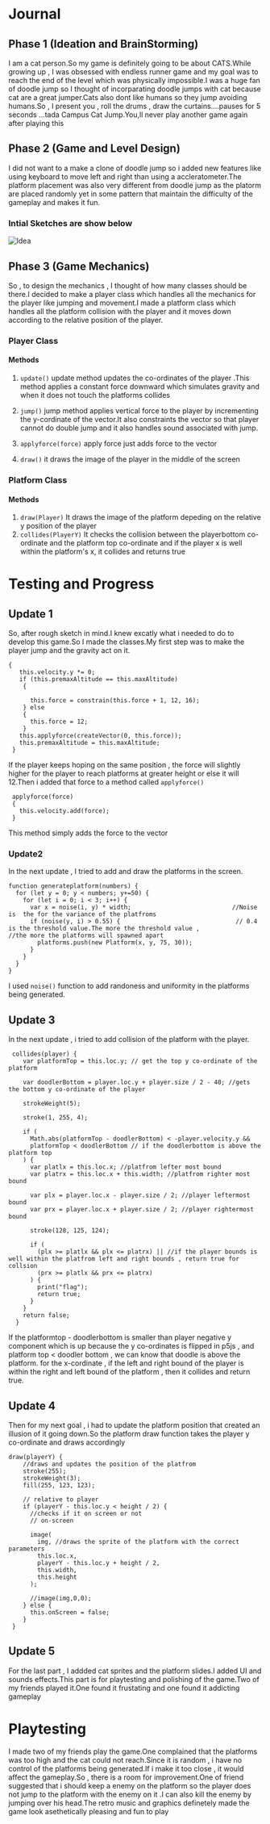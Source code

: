 # Journal 



## Phase 1 (Ideation and BrainStorming)
I am a cat person.So my game is definitely going to be about CATS.While growing up , I was obsessed with endless runner game and my goal was to reach the end of the level which was physically impossible.I was a huge fan of doodle jump so I thought of incorparating doodle jumps with cat because cat are a great jumper.Cats also dont like humans so they jump avoiding humans.So , I present you , roll the drums , draw the curtains....pauses for 5 seconds ...tada Campus Cat Jump.You,ll never play another game again after playing this


## Phase 2 (Game and Level Design)
I did not want to a make a clone of doodle jump so i added new features like using keyboard to move left and right than using a accleratometer.The platform placement was also very different from doodle jump as the platorm are placed randomly yet in some pattern that maintain the difficulty of the gameplay and makes it fun.

### Intial Sketches are show below 
![Idea](https://github.com/Tauke190/Intro-to-Interactive-Media/blob/master/idea1.jpg?raw=true)


## Phase 3 (Game Mechanics)
So , to design the mechanics , I thought of how many classes should be there.I decided to make a player class which handles all the mechanics for the player like jumping and movement.I made a platform class which handles all the platform collision with the player and it moves down according to the relative position of the player.

### Player Class
#### Methods 
1. ````update()````
update method updates the co-ordinates of the player .This method applies a constant force downward which simulates gravity and when it does not touch the platforms collides

2. ````jump()````
jump method applies vertical force to the player by incrementing the y-cordinate of the vector.It also constraints the vector so that player cannot do double jump and it also handles sound associated with jump.
3. ````applyforce(force)```` 
apply force just adds force to the vector 
4. ````draw()````
it draws the image of the player in the middle of the screen


### Platform Class
#### Methods 
1.  ````draw(Player)````
It draws the image of the platform depeding on the relative y position of the player 
2.  ````collides(PlayerY)````
It checks the collision between the playerbottom co-ordinate and the platform top co-ordinate and if the player x is well within the platform's x, it collides and returns true



# Testing and Progress 

## Update 1
So, after rough sketch in mind.I knew excatly what i needed to do to develop this game.So I made the classes.My first step was to make the player jump and the gravity act on it.

 ````jump() 
 {                                                            
    this.velocity.y *= 0;
    if (this.premaxAltitude == this.maxAltitude) 
     {     
                                                          
       this.force = constrain(this.force + 1, 12, 16);  
     } else
     {
       this.force = 12;                               
     }
    this.applyforce(createVector(0, this.force));       
    this.premaxAltitude = this.maxAltitude;
  }
  ````
   
 If the player keeps hoping on the same position , the force will slightly higher for the player to reach platforms at greater height or else it will 12.Then i added that force to a method called ````applyforce()````
 
 ````
  applyforce(force)
  {
    this.velocity.add(force);
  }
````
This method simply adds the force to the vector
 
 

### Update2

In the next update , I tried to add and draw the platforms in the screen.
````
function generateplatform(numbers) {                                                         
  for (let y = 0; y < numbers; y+=50) {
    for (let i = 0; i < 3; i++) {
      var x = noise(i, y) * width;                            //Noise is  the for the variance of the platfroms 
      if (noise(y, i) > 0.55) {                                // 0.4 is the threshold value.The more the threshold value ,                                                                 //the more the platforms will spawned apart                     
        platforms.push(new Platform(x, y, 75, 30));
      }
    }
  }
}
````
I used ````noise()```` function to add randoness and uniformity in the platforms being generated.


## Update 3
In the next update , i tried to add collision of the platform with the player.

````
 collides(player) {
    var platformTop = this.loc.y; // get the top y co-ordinate of the platform

    var doodlerBottom = player.loc.y + player.size / 2 - 40; //gets the bottom y co-ordinate of the player

    strokeWeight(5);

    stroke(1, 255, 4);

    if (
      Math.abs(platformTop - doodlerBottom) < -player.velocity.y &&
      platformTop < doodlerBottom // if the doodlerbottom is above the platform top
    ) {
      var platlx = this.loc.x; //platfrom lefter most bound
      var platrx = this.loc.x + this.width; //platfrom righter most bound

      var plx = player.loc.x - player.size / 2; //player leftermost bound
      var prx = player.loc.x + player.size / 2; //player rightermost bound

      stroke(128, 125, 124);

      if (
        (plx >= platlx && plx <= platrx) || //if the player bounds is well within the platfrom left and right bounds , return true for collsion
        (prx >= platlx && prx <= platrx)
      ) {
        print("flag");
        return true;
      }
    }
    return false;
  }
````
  
If the platformtop - doodlerbottom is smaller than player negative y component which is up because the y co-ordinates is flipped in p5js , and platform top < doodler bottom , we can know that doodle is above the platform.
for the x-cordinate , if the left and right bound of the player is within the right and left bound of the platform , then it collides and return true.

## Update 4

Then for my next goal , i had to update the platform position that created an illusion of it going down.So the platform draw function takes the player y co-ordinate and draws accordingly 

````
draw(playerY) {
    //draws and updates the position of the platfrom
    stroke(255);
    strokeWeight(3);
    fill(255, 123, 123);

    // relative to player
    if (playerY - this.loc.y < height / 2) {
      //checks if it on screen or not
      // on-screen

      image(
        img, //draws the sprite of the platform with the correct parameters
        this.loc.x,
        playerY - this.loc.y + height / 2,
        this.width,
        this.height
      );

      //image(img,0,0);
    } else {
      this.onScreen = false;
    }
 }
 ````


## Update 5
For the last part , I addded cat sprites and the platform slides.I added UI and sounds effects.This part is for playtesting and polishing of the game.Two of my friends played it.One found it frustating and one found it addicting gameplay


# Playtesting 

I made two of my friends play the game.One complained that the platforms was too high and the cat could not reach.Since it is random , i have no control of the platforms being generated.If i make it too close , it would affect the gameplay.So , there is a room for improvement.One of friend suggested that i should keep a enemy on the platform so the player does not jump to the platform with the enemy on it .I can also kill the enemy by jumping over his head.The retro music and graphics definetely made the game look asethetically pleasing and fun to play










